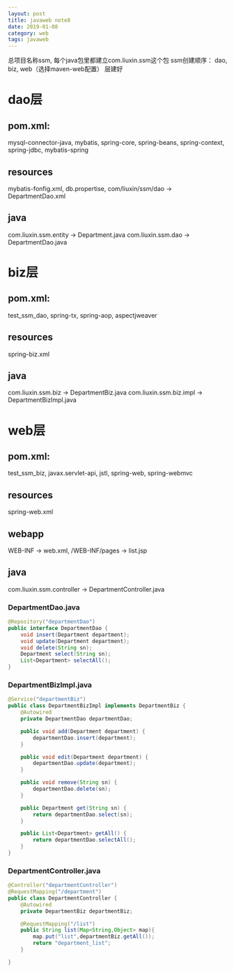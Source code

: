 ```yaml
---
layout: post
title: javaweb note8
date: 2019-01-08
category: web
tags: javaweb
---
```


总项目名称ssm, 每个java包里都建立com.liuxin.ssm这个包
ssm创建顺序：
dao, biz, web（选择maven-web配置） 层建好

# dao层
## pom.xml:
mysql-connector-java, mybatis, 
spring-core, spring-beans, spring-context, spring-jdbc, mybatis-spring
## resources
mybatis-fonfig.xml, db.propertise, 
com/liuxin/ssm/dao -> DepartmentDao.xml 
## java
com.liuxin.ssm.entity -> Department.java
com.liuxin.ssm.dao -> DepartmentDao.java

# biz层
## pom.xml:
test_ssm_dao, spring-tx, spring-aop, aspectjweaver
## resources
spring-biz.xml
## java
com.liuxin.ssm.biz -> DepartmentBiz.java
com.liuxin.ssm.biz.impl -> DepartmentBizImpl.java

# web层
## pom.xml:
test_ssm_biz, javax.servlet-api, jstl, spring-web, spring-webmvc
## resources
spring-web.xml
## webapp
WEB-INF -> web.xml, /WEB-INF/pages -> list.jsp
## java
com.liuxin.ssm.controller -> DepartmentController.java



### DepartmentDao.java
```java
@Repository("departmentDao")
public interface DepartmentDao {
    void insert(Department department);
    void update(Department department);
    void delete(String sn);
    Department select(String sn);
    List<Department> selectAll();
}
```
### DepartmentBizImpl.java
```java
@Service("departmentBiz")
public class DepartmentBizImpl implements DepartmentBiz {
    @Autowired
    private DepartmentDao departmentDao;

    public void add(Department department) {
        departmentDao.insert(department);
    }

    public void edit(Department department) {
        departmentDao.update(department);
    }

    public void remove(String sn) {
        departmentDao.delete(sn);
    }

    public Department get(String sn) {
        return departmentDao.select(sn);
    }

    public List<Department> getAll() {
        return departmentDao.selectAll();
    }
}
```
### DepartmentController.java
```java
@Controller("departmentController")
@RequestMapping("/department")
public class DepartmentController {
    @Autowired
    private DepartmentBiz departmentBiz;

    @RequestMapping("/list")
    public String list(Map<String,Object> map){
        map.put("list",departmentBiz.getAll());
        return "department_list";
    }

}